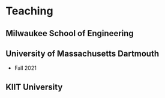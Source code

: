 # Teaching

## Milwaukee School of Engineering


## University of Massachusetts Dartmouth

- Fall 2021

## KIIT University